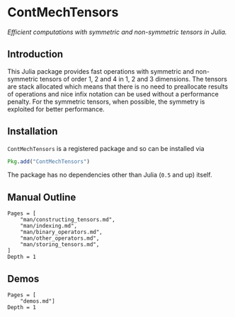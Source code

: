 # ContMechTensors

*Efficient computations with symmetric and non-symmetric tensors in Julia.*

## Introduction

This Julia package provides fast operations with symmetric and non-symmetric tensors of order 1, 2 and 4 in 1, 2 and 3 dimensions.
The tensors are stack allocated which means that there is no need to preallocate results of operations and nice infix notation can be used without a performance penalty.
For the symmetric tensors, when possible, the symmetry is exploited for better performance.

## Installation

`ContMechTensors` is a registered package and so can be installed via

```julia
Pkg.add("ContMechTensors")
```

The package has no dependencies other than Julia (`0.5` and up) itself.

## Manual Outline

```@contents
Pages = [
    "man/constructing_tensors.md",
    "man/indexing.md",
    "man/binary_operators.md",
    "man/other_operators.md",
    "man/storing_tensors.md",
]
Depth = 1
```

## Demos

```@contents
Pages = [
    "demos.md"]
Depth = 1
```




